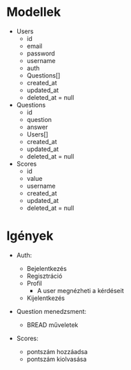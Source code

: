 # Modellek
- Users
    - id
    - email
    - password
    - username
    - auth
    - Questions[]
    - created_at
    - updated_at
    - deleted_at = null
- Questions
    - id
    - question
    - answer
    - Users[]
    - created_at
    - updated_at
    - deleted_at = null
- Scores
    - id
    - value
    - username
    - created_at
    - updated_at
    - deleted_at = null    

# Igények
- Auth:
    - Bejelentkezés
    - Regisztráció
    - Profil
        - A user megnézheti a kérdéseit
    - Kijelentkezés

- Question menedzsment:
    - BREAD műveletek

- Scores:
    - pontszám hozzáadsa
    - pontszám kiolvasása